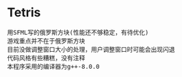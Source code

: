 # Tetris
<pre>
用SFML写的俄罗斯方块(性能还不够稳定，有待优化)
游戏重点并不在于俄罗斯方块
目前没做调整窗口大小的处理，用户调整窗口时可能会出现闪退
代码风格有些糟糕，没有注释
本程序采用的编译器为g++-8.0.0
</pre>
